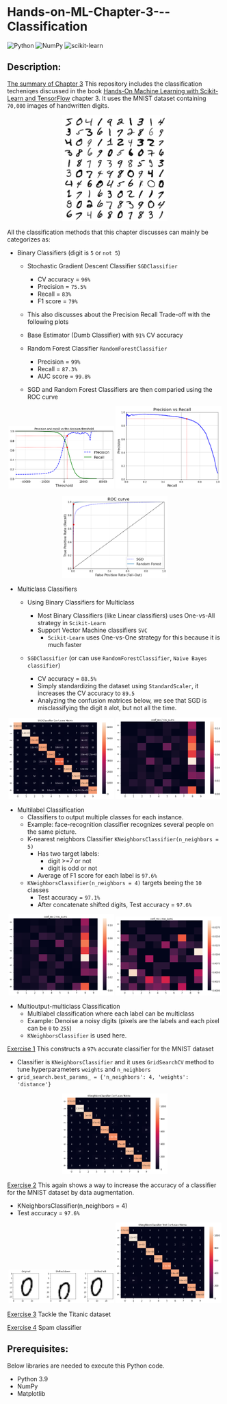 # Hands-on-ML-Chapter-3---Classification

![Python](https://img.shields.io/badge/python-3670A0?style=for-the-badge&logo=python&logoColor=ffdd54)
![NumPy](https://img.shields.io/badge/numpy-%23013243.svg?style=for-the-badge&logo=numpy&logoColor=white)
![scikit-learn](https://img.shields.io/badge/scikit--learn-%23F7931E.svg?style=for-the-badge&logo=scikit-learn&logoColor=white)

## Description:

[The summary of Chapter 3](https://github.com/buddhika159/Hands-on-ML-Chapter-3---Classification/blob/d7fe2cc276fbf3243ba32319d9bed776da33e8be/MNIST-dataset-classification.ipynb)
This repository includes the classification techeniqes discussed in the book [Hands-On Machine Learning with Scikit-Learn and TensorFlow](https://www.knowledgeisle.com/wp-content/uploads/2019/12/2-Aur%C3%A9lien-G%C3%A9ron-Hands-On-Machine-Learning-with-Scikit-Learn-Keras-and-Tensorflow_-Concepts-Tools-and-Techniques-to-Build-Intelligent-Systems-O%E2%80%99Reilly-Media-2019.pdf) chapter 3. It uses the MNIST dataset containing `70,000` images of handwritten digits. 

<p align="middle">
  <img src="images/more_digits_plot.png" width="49%" />
</p>

All the classification methods that this chapter discusses can mainly be categorizes as:
 - Binary Classifiers (digit is `5` or `not 5`)
    - Stochastic Gradient Descent Classifier `SGDClassifier` 
       - CV accuracy = `96%` 
       - Precision = `75.5%` 
       - Recall = `83%` 
       - F1 score = `79%`
    - This also discusses about the Precision Recall Trade-off with the following plots

    - Base Estimator (Dumb Classifier)  with `91%` CV accuracy
    - Random Forest Classifier `RandomForestClassifier`
       - Precision = `99%`
       - Recall = `87.3%`
       - AUC score = `99.8%`
    - SGD and Random Forest Classifiers are then comparied using the ROC curve

<p align="middle">
  <img src="images/precision_recall_vs_threshold_plot.png" title="SGDClassifier" width="49%" />
  <img src="images/precision_vs_recall_plot.png" title="SGDClassifier" width="49%" /> 
</p>

<p align="middle">
  <img src="images/roc_curve_comparison_plot.png" width="49%" />
</p>

 - Multiclass Classifiers
    - Using Binary Classifiers for Multiclass
       - Most Binary Classifiers (like Linear classifiers) uses One-vs-All strategy in `Scikit-Learn`
       - Support Vector Machine classifiers `SVC`
          - `Scikit-Learn` uses One-vs-One strategy for this because it is much faster
      
    - `SGDClassifier` (or can use `RandomForestClassifier`, `Naive Bayes classifier`)
       - CV accuracy = `88.5%` 
       - Simply standardizing the dataset using `StandardScaler`, it increases the CV accuracy to `89.5`
       - Analyzing the confusion matrices below, we see that SGD is misclassifying the digit `8` alot, but not all the time.

<p align="middle">
  <img src="images/SGDClassifier Confusion Matrix.png" width="49%" />
  <img src="images/SGDClassifier conf_mx over row_sums.png" width="49%" /> 
</p>

 - Multilabel Classification
    - Classifiers to output multiple classes for each instance.
    - Example: face-recognition classifier recognizes several people on the same picture.
    - K-nearest neighbors Classifier `KNeighborsClassifier(n_neighbors = 5)`
       - Has two target labels:
          - digit >=7 or not
          - digit is odd or not
       - Average of F1 score for each label is `97.6%`
    - `KNeighborsClassifier(n_neighbors = 4)` targets beeing the `10` classes
       - Test accuracy = `97.1%`
       - After concatenate shifted digits, Test accuracy = `97.6%`

<p align="middle">
  <img src="images/KNeighborsClassifier Confusion Matrix.png" width="49%" />
  <img src="images/KNeighborsClassifier conf_mx over row_sums.png" width="49%" /> 
</p>

 - Multioutput-multiclass Classification
    - Multilabel classification where each label can be multiclass
    - Example: Denoise a noisy digits (pixels are the labels and each pixel can be `0` to `255`)
 	- `KNeighborsClassifier` is used here.




[Exercise 1](https://github.com/buddhika159/Hands-on-ML-Chapter-3---Classification/blob/d7fe2cc276fbf3243ba32319d9bed776da33e8be/Exercise%201%20MNIST%20Classifier%20With%20Over%2097%25%20Accuracy.ipynb) 
This constructs a `97%` accurate classifier for the MNIST dataset
 - Classifier is `KNeighborsClassifier` and it uses `GridSearchCV` method to tune hyperparameters `weights` and `n_neighbors`
 - `grid_search.best_params_ = {'n_neighbors': 4, 'weights': 'distance'}`

<p align="middle">
  <img src="images/Excersie 1 - KNeighborsClassifier Confusion Matrix.png" width="49%" />
</p>

[Exercise 2](https://github.com/buddhika159/Hands-on-ML-Chapter-3---Classification/blob/d7fe2cc276fbf3243ba32319d9bed776da33e8be/Exercise%202%20Data%20Augmentation.ipynb)
This again shows a way to increase the accuracy of a classifier for the MNIST dataset by data augmentation.
 - KNeighborsClassifier(n_neighbors = 4)
 - Test accuracy = `97.6%`

<p align="middle">
  <img src="images/Exersice 2 - shifted digits.png" width="49%" />
  <img src="images/Excersie 2 - KNeighborsClassifier Confusion Matrix.png" width="49%" />
</p>

[Exercise 3](https://github.com/buddhika159/Hands-on-ML-Chapter-3---Classification/blob/d7fe2cc276fbf3243ba32319d9bed776da33e8be/Exercise%203%20Titanic%20dataset.ipynb)
Tackle the Titanic dataset

[Exercise 4](https://github.com/buddhika159/Hands-on-ML-Chapter-3---Classification/blob/d7fe2cc276fbf3243ba32319d9bed776da33e8be/Exercise%204%20Spam%20classifier.ipynb)
Spam classifier






## Prerequisites:
Below libraries are needed to execute this Python code.
- Python 3.9
- NumPy
- Matplotlib




